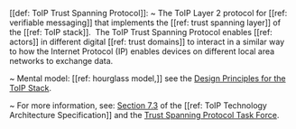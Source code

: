 [[def: ToIP Trust Spanning Protocol]]:
~ The ToIP Layer 2 protocol for [[ref: verifiable messaging]] that implements the [[ref: trust spanning layer]] of the [[ref: ToIP stack]].  The ToIP Trust Spanning Protocol enables [[ref: actors]] in different digital [[ref: trust domains]] to interact in a similar way to how the Internet Protocol (IP) enables devices on different local area networks to exchange data.

~ Mental model: [[ref: hourglass model,]] see the [Design Principles for the ToIP Stack](https://trustoverip.org/permalink/Design-Principles-for-the-ToIP-Stack-V1.0-2022-11-17.pdf).

~ For more information, see: [Section 7.3](https://github.com/trustoverip/TechArch/blob/main/spec.md#73-layer-2-trust-spanning) of the [[ref: ToIP Technology Architecture Specification]] and the [Trust Spanning Protocol Task Force](https://wiki.trustoverip.org/display/HOME/ToIP+Trust+Spanning+Protocol+Specification).


